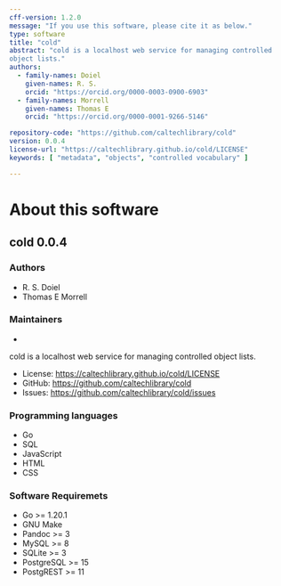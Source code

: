 ```yaml
---
cff-version: 1.2.0
message: "If you use this software, please cite it as below."
type: software
title: "cold"
abstract: "cold is a localhost web service for managing controlled
object lists."
authors:
  - family-names: Doiel
    given-names: R. S.
    orcid: "https://orcid.org/0000-0003-0900-6903"
  - family-names: Morrell
    given-names: Thomas E
    orcid: "https://orcid.org/0000-0001-9266-5146"

repository-code: "https://github.com/caltechlibrary/cold"
version: 0.0.4
license-url: "https://caltechlibrary.github.io/cold/LICENSE"
keywords: [ "metadata", "objects", "controlled vocabulary" ]

---
```


About this software
===================

## cold 0.0.4

### Authors

- R. S. Doiel
- Thomas E Morrell


### Maintainers

-  

cold is a localhost web service for managing controlled object lists.

- License: <https://caltechlibrary.github.io/cold/LICENSE>
- GitHub: <https://github.com/caltechlibrary/cold>
- Issues: <https://github.com/caltechlibrary/cold/issues>


### Programming languages

- Go
- SQL
- JavaScript
- HTML
- CSS


### Software Requiremets

- Go &gt;= 1.20.1
- GNU Make
- Pandoc &gt;= 3
- MySQL &gt;= 8
- SQLite &gt;= 3
- PostgreSQL &gt;= 15
- PostgREST &gt;= 11
